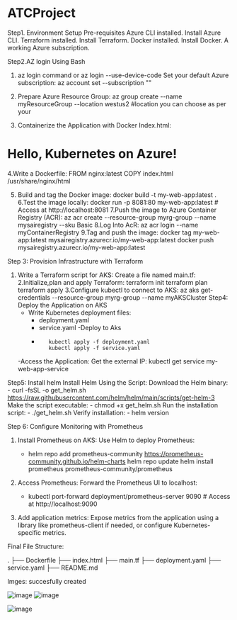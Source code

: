 # ATCProject

Step1. Environment Setup
  Pre-requisites
  Azure CLI installed. Install Azure CLI.
  Terraform installed. Install Terraform.
  Docker installed. Install Docker.
  A working Azure subscription.

Step2.AZ login Using Bash
 1. az login command or az login --use-device-code
  Set your default Azure subscription:
    az account set --subscription "<Your Subscription ID>"
 2. Prepare Azure Resource Group:
     az group create --name myResourceGroup --location westus2 #location you can choose as per your
     
  
3. Containerize the Application with Docker
    Index.html:
      <!DOCTYPE html>
<html>
<head>
    <title>Welcome</title>
</head>
<body>
    <h1>Hello, Kubernetes on Azure!</h1>
</body>
</html>
4.Write a Dockerfile:
    FROM nginx:latest
    COPY index.html /usr/share/nginx/html

5.  Build and tag the Docker image:
      docker build -t my-web-app:latest .
6.Test the image locally:
      docker run -p 8081:80 my-web-app:latest
             # Access at http://localhost:8081
 7.Push the image to Azure Container Registry (ACR):
     az acr create --resource-group myrg-group --name mysairegistry --sku Basic
8.Log Into AcR:
   az acr login --name myContainerRegistry
9.Tag and push the image:
   docker tag my-web-app:latest mysairegistry.azurecr.io/my-web-app:latest
   docker push mysairegistry.azurecr.io/my-web-app:latest

 Step 3: Provision Infrastructure with Terraform

  1. Write a Terraform script for AKS: Create a file named main.tf:
   2.Initialize,plan and apply Terraform:
      terraform init
      terraform plan
      terraform apply
   3.Configure kubectl to connect to AKS:
       az aks get-credentials --resource-group myrg-group --name myAKSCluster
Step4: Deploy the Application on AKS
      - Write Kubernetes deployment files:
           - deployment.yaml
           - service.yaml
       -Deploy to Aks
          -        kubectl apply -f deployment.yaml
                   kubectl apply -f service.yaml
      -Access the Application: Get the external IP:
                 kubectl get service my-web-app-service

Step5: Install helm
   Install Helm Using the Script:
       Download the Helm binary:
           -  curl -fsSL -o get_helm.sh https://raw.githubusercontent.com/helm/helm/main/scripts/get-helm-3
        Make the script executable:
          -  chmod +x get_helm.sh
        Run the installation script:
          - ./get_helm.sh
        Verify installation:
          -  helm version

         
Step 6: Configure Monitoring with Prometheus
  1.  Install Prometheus on AKS: Use Helm to deploy Prometheus:
       -  helm repo add prometheus-community https://prometheus-community.github.io/helm-charts
          helm repo update
            helm install prometheus prometheus-community/prometheus

   2.   Access Prometheus: Forward the Prometheus UI to localhost:
         -  kubectl port-forward deployment/prometheus-server 9090
                    # Access at http://localhost:9090
   3. Add application metrics: Expose metrics from the application using a library like prometheus-client if needed, or configure 
      Kubernetes-specific metrics.   



Final File Structure:

  .
├── Dockerfile
├── index.html
├── main.tf
├── deployment.yaml
├── service.yaml
├── README.md

  Imges: succesfully created

  ![image](https://github.com/user-attachments/assets/2c0cf3e8-e130-4d91-9dbe-46cf32b26a19)
  ![image](https://github.com/user-attachments/assets/e5fa7c15-f4de-4773-b2b4-485b16d0d4f6)

  ![image](https://github.com/user-attachments/assets/4cf5b3a7-3c2b-4d5e-b789-6e57f38bf55d)



   


  

